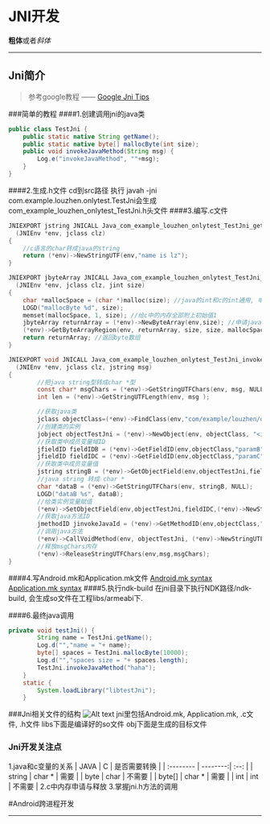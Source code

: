 # JNI开发

 **粗体**或者*斜体*
 
-------------------


## Jni简介

> 参考google教程    —— [Google Jni Tips](http://developer.android.com/training/articles/perf-jni.html)

###简单的教程
####1.创建调用jni的java类
``` java
public class TestJni {
    public static native String getName();
    public static native byte[] mallocByte(int size);
    public void invokeJavaMethod(String msg) {
        Log.e("invokeJavaMethod", ""+msg);
    }
}
```

####2.生成.h文件
cd到src路径 执行 javah -jni com.example.louzhen.onlytest.TestJni会生成com_example_louzhen_onlytest_TestJni.h头文件
####3.编写.c文件
``` c
JNIEXPORT jstring JNICALL Java_com_example_louzhen_onlytest_TestJni_getName
  (JNIEnv *env, jclass clz)
{
    //c语言的char转成java的string
    return (*env)->NewStringUTF(env,"name is lz");
}

JNIEXPORT jbyteArray JNICALL Java_com_example_louzhen_onlytest_TestJni_mallocByte
  (JNIEnv *env, jclass clz, jint size)
{
    char *mallocSpace = (char *)malloc(size); //java的int和c的int通用, 申请size大小内存
    LOGD("mallocByte %d", size);
    memset(mallocSpace, 1, size); //给c中的内存全部附上初始值1
    jbyteArray returnArray = (*env)->NewByteArray(env,size); //申请java byte数组内存
    (*env)->GetByteArrayRegion(env, returnArray, size, size, mallocSpace); //将c申请的内存值赋予java byte数组
    return returnArray; //返回byte数组
}

JNIEXPORT void JNICALL Java_com_example_louzhen_onlytest_TestJni_invokeJavaMethod
  (JNIEnv *env, jclass clz, jstring msg)
{
        //把java string型转成char *型
    	const char* msgChars = (*env)->GetStringUTFChars(env, msg, NULL );
    	int len = (*env)->GetStringUTFLength(env, msg );

        //获取java类
        jclass objectClass=(*env)->FindClass(env,"com/example/louzhen/onlytest/TestJni");
        //创建类的实例
        jobject objectTestJni = (*env)->NewObject(env, objectClass, "<init>", "()V");
        //获取类中成员变量域ID
        jfieldID fieldIDB = (*env)->GetFieldID(env,objectClass,"paramB","Ljava/lang/String;");
        jfieldID fieldIDC = (*env)->GetFieldID(env,objectClass,"paramC","Ljava/lang/String;");
        //获取类中成员变量值
        jstring stringB = (*env)->GetObjectField(env,objectTestJni,fieldIDB);
        //java string 转成 char *
        char *dataB = (*env)->GetStringUTFChars(env, stringB, NULL);
        LOGD("dataB %s", dataB);
        //给类实例变量赋值
        (*env)->SetObjectField(env,objectTestJni,fieldIDC,(*env)->NewStringUTF(env,"InputC"));
        //获取java方法ID
        jmethodID jinvokeJavaId = (*env)->GetMethodID(env,objectClass,"invokeJavaMethodImpl","Ljava/lang/String;");
        //调用java方法
        (*env)->CallVoidMethod(env, objectTestJni, (*env)->NewStringUTF(env,msgChars));
        //释放msgChars内存
        (*env)->ReleaseStringUTFChars(env,msg,msgChars);
}
```
####4.写Android.mk和Application.mk文件
[Android.mk syntax](file://localhost/Applications/dev/android-ndk-r8e/docs/ANDROID-MK.html)
[Application.mk syntax](file://localhost/Applications/dev/android-ndk-r8e/docs/APPLICATION-MK.html)
####5.执行ndk-build
在jni目录下执行NDK路径/ndk-build, 会生成so文件在工程libs/armeabi下.

####6.最终java调用
```java
private void testJni() {
        String name = TestJni.getName();
        Log.d("","name = "+ name);
        byte[] spaces = TestJni.mallocByte(10000);
        Log.d("","spaces size = "+ spaces.length);
        TestJni.invokeJavaMethod("haha");
    }
    static {
        System.loadLibrary("libtestJni");
    }
```

###Jni相关文件的结构
![Alt text](./1428371795123.png)
jni里包括Android.mk, Application.mk, .c文件, .h文件
libs下面是编译好的so文件
obj下面是生成的目标文件


### Jni开发关注点
 1.java和c变量的关系
| JAVA      |    C | 是否需要转换  |
| :-------- | --------:| :--: |
| string  | char * |  需要   |
| byte     | char |  不需要  |
| byte[]  | char * | 需要  |
| int      |    int | 不需要  |
2.c中内存申请与释放
3.掌握jni.h方法的调用







#Android跨进程开发










---------


